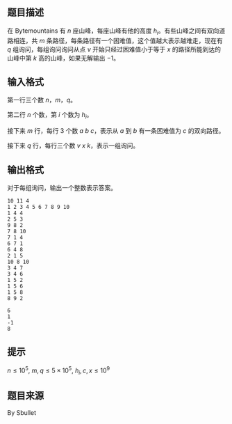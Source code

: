## 题目描述

在 Bytemountains 有 $n$ 座山峰，每座山峰有他的高度 $h_i$。有些山峰之间有双向道路相连，共 $m$ 条路径，每条路径有一个困难值，这个值越大表示越难走，现在有 $q$ 组询问，每组询问询问从点 $v$ 开始只经过困难值小于等于 $x$ 的路径所能到达的山峰中第 $k$ 高的山峰，如果无解输出 $-1$。

## 输入格式

第一行三个数 $n$，$m$，$q$。

第二行 $n$ 个数，第 $i$ 个数为 $h_i$。

接下来 $m$ 行，每行 $3$ 个数 $a~b~c$，表示从 $a$ 到 $b$ 有一条困难值为 $c$ 的双向路径。

接下来 $q$ 行，每行三个数 $v~x~k$，表示一组询问。

## 输出格式

对于每组询问，输出一个整数表示答案。

```input1
10 11 4
1 2 3 4 5 6 7 8 9 10
1 4 4
2 5 3
9 8 2
7 8 10
7 1 4
6 7 1
6 4 8
2 1 5
10 8 10
3 4 7
3 4 6
1 5 2
1 5 6
1 5 8
8 9 2
```
```output1
6
1
-1
8
```

## 提示

$n \le 10^5,~m,q \le 5 \times 10^5,~h_i,c,x \le 10^9$

## 题目来源

By Sbullet
